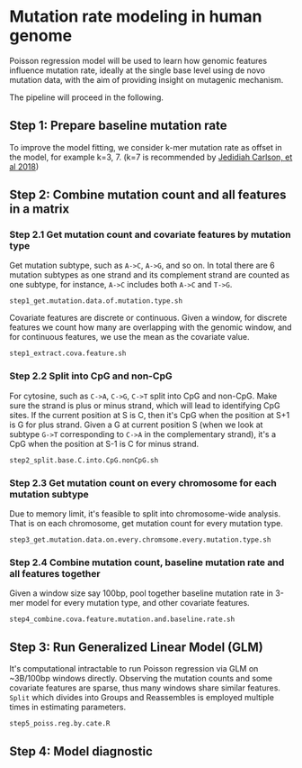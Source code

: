 # Mutation rate modeling in human genome 

Poisson regression model will be used to learn how genomic features influence mutation rate, ideally at the single base level using de novo mutation data, with the aim of providing insight on mutagenic mechanism. 

The pipeline will proceed in the following. 

## Step 1: Prepare baseline mutation rate 

To improve the model fitting, we consider k-mer mutation rate as offset in the model, for example k=3, 7. (k=7 is recommended by [Jedidiah Carlson, et al 2018])

[Jedidiah Carlson, et al 2018]:https://www.nature.com/articles/s41467-018-05936-5

## Step 2: Combine mutation count and all features in a matrix 

### Step 2.1 Get mutation count and covariate features by mutation type 

Get mutation subtype, such as `A->C`, `A->G`, and so on. In total there are 6 mutation subtypes as one strand and its complement strand are counted as one subtype, for instance, `A->C` includes both `A->C` and `T->G`. 

```
step1_get.mutation.data.of.mutation.type.sh

```

Covariate features are discrete or continuous. Given a window, for discrete features we count how many are overlapping with the genomic window, and for continuous features, we use the mean as the covariate value.    

```
step1_extract.cova.feature.sh
```

### Step 2.2 Split into CpG and non-CpG

For cytosine, such as `C->A`, `C->G`, `C->T` split into CpG and non-CpG. Make sure the strand is plus or minus strand, which will lead to identifying CpG sites. If the current position at S is C, then it's CpG when the position at S+1 is G for plus strand. Given a G at current position S (when we look at subtype `G->T` corresponding to `C->A` in the complementary strand), it's a CpG when the position at S-1 is C for minus strand.    

```
step2_split.base.C.into.CpG.nonCpG.sh
```

### Step 2.3 Get mutation count on every chromosome for each mutation subtype 

Due to memory limit, it's feasible to split into chromosome-wide analysis. That is on each chromosome, get mutation count for every mutation type. 

```
step3_get.mutation.data.on.every.chromsome.every.mutation.type.sh
```


### Step 2.4 Combine mutation count, baseline mutation rate and all features together 

Given a window size say 100bp, pool together baseline mutation rate in 3-mer model for every mutation type, and other covariate features.  

```
step4_combine.cova.feature.mutation.and.baseline.rate.sh
```


## Step 3: Run Generalized Linear Model (GLM)

It's computational intractable to run Poisson regression via GLM on ~3B/100bp windows directly. Observing the mutation counts  and some covariate features are sparse, thus many windows share similar features. `Split` which divides into Groups and Reassembles is employed multiple times in estimating parameters.  

```
step5_poiss.reg.by.cate.R
```



## Step 4: Model diagnostic 

